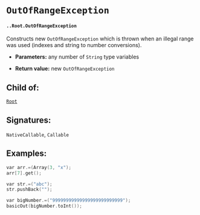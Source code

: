 # `OutOfRangeException`

#### `..Root.OutOfRangeException`

Constructs new `OutOfRangeException` which is thrown when an illegal range was used (indexes and string to number conversions).

* **Parameters:** any number of `String` type variables

* **Return value:** new `OutOfRangeException`

## Child of:

[`Root`](docs..Root.md)

## Signatures:

`NativeCallable`, `Callable`

## Examples:

```c
var arr.=(Array(3, "x");
arr[7].get();
```

```c
var str.=("abc");
str.pushBack("");
```

```c
var bigNumber.=("99999999999999999999999999");
basicOut(bigNumber.toInt());
```